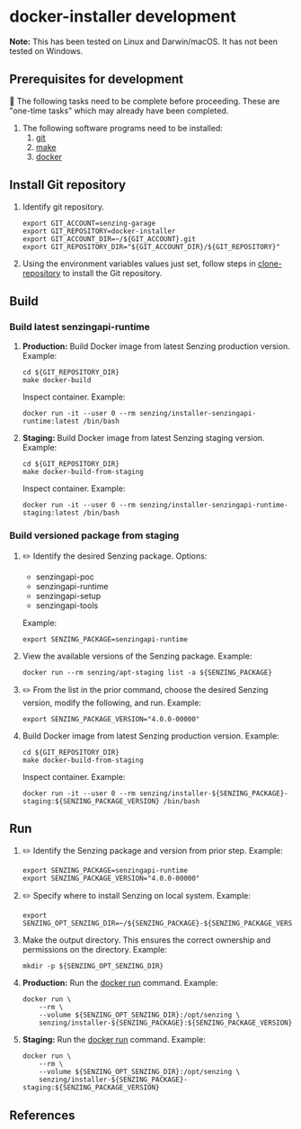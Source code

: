 # docker-installer development

**Note:** This has been tested on Linux and Darwin/macOS.
It has not been tested on Windows.

## Prerequisites for development

:thinking: The following tasks need to be complete before proceeding.
These are "one-time tasks" which may already have been completed.

1. The following software programs need to be installed:
    1. [git]
    1. [make]
    1. [docker]

## Install Git repository

1. Identify git repository.

    ```console
    export GIT_ACCOUNT=senzing-garage
    export GIT_REPOSITORY=docker-installer
    export GIT_ACCOUNT_DIR=~/${GIT_ACCOUNT}.git
    export GIT_REPOSITORY_DIR="${GIT_ACCOUNT_DIR}/${GIT_REPOSITORY}"

    ```

1. Using the environment variables values just set, follow
   steps in [clone-repository] to install the Git repository.

## Build

### Build latest senzingapi-runtime

1. **Production:** Build Docker image from latest Senzing production version.
   Example:

    ```console
    cd ${GIT_REPOSITORY_DIR}
    make docker-build

    ```

    Inspect container.
    Example:

    ```console
    docker run -it --user 0 --rm senzing/installer-senzingapi-runtime:latest /bin/bash

    ```

1. **Staging:** Build Docker image from latest Senzing staging version.
   Example:

    ```console
    cd ${GIT_REPOSITORY_DIR}
    make docker-build-from-staging

    ```

    Inspect container.
    Example:

    ```console
    docker run -it --user 0 --rm senzing/installer-senzingapi-runtime-staging:latest /bin/bash

    ```

### Build versioned package from staging

1. :pencil2: Identify the desired Senzing package.
   Options:
    - senzingapi-poc
    - senzingapi-runtime
    - senzingapi-setup
    - senzingapi-tools

   Example:

    ```console
    export SENZING_PACKAGE=senzingapi-runtime

    ```

1. View the available versions of the Senzing package.
   Example:

    ```console
    docker run --rm senzing/apt-staging list -a ${SENZING_PACKAGE}

    ```

1. :pencil2: From the list in the prior command, choose the desired Senzing version, modify the following, and run.
   Example:

    ```console
    export SENZING_PACKAGE_VERSION="4.0.0-00000"

    ```

1. Build Docker image from latest Senzing production version.
   Example:

    ```console
    cd ${GIT_REPOSITORY_DIR}
    make docker-build-from-staging

    ```

    Inspect container.
    Example:

    ```console
    docker run -it --user 0 --rm senzing/installer-${SENZING_PACKAGE}-staging:${SENZING_PACKAGE_VERSION} /bin/bash

    ```

## Run

1. :pencil2: Identify the Senzing package and version from prior step.
   Example:

    ```console
    export SENZING_PACKAGE=senzingapi-runtime
    export SENZING_PACKAGE_VERSION="4.0.0-00000"

    ```

1. :pencil2: Specify where to install Senzing on local system.
   Example:

    ```console
    export SENZING_OPT_SENZING_DIR=~/${SENZING_PACKAGE}-${SENZING_PACKAGE_VERSION}

    ```

1. Make the output directory.
   This ensures the correct ownership and permissions on the directory.
   Example:

    ```console
    mkdir -p ${SENZING_OPT_SENZING_DIR}

    ```

1. **Production:** Run the [docker run] command.
   Example:

    ```console
    docker run \
        --rm \
        --volume ${SENZING_OPT_SENZING_DIR}:/opt/senzing \
        senzing/installer-${SENZING_PACKAGE}:${SENZING_PACKAGE_VERSION}

    ```

1. **Staging:** Run the [docker run] command.
   Example:

    ```console
    docker run \
        --rm \
        --volume ${SENZING_OPT_SENZING_DIR}:/opt/senzing \
        senzing/installer-${SENZING_PACKAGE}-staging:${SENZING_PACKAGE_VERSION}

    ```

## References

[clone-repository]: https://github.com/senzing-garage/knowledge-base/blob/main/HOWTO/clone-repository.md
[docker run]: https://docs.docker.com/engine/reference/commandline/run/
[docker]: https://github.com/senzing-garage/knowledge-base/blob/main/WHATIS/docker.md
[git]: https://github.com/senzing-garage/knowledge-base/blob/main/WHATIS/git.md
[make]: https://github.com/senzing-garage/knowledge-base/blob/main/WHATIS/make.md
